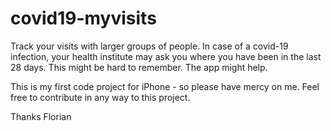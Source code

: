 # covid19-myvisits
Track your visits with larger groups of people. In case of a covid-19 infection, your health institute may ask you where you have been in the last 28 days. This might be hard to remember. The app might help.

This is my first code project for iPhone - so please have mercy on me. Feel free to contribute in any way to this project.

Thanks
Florian
